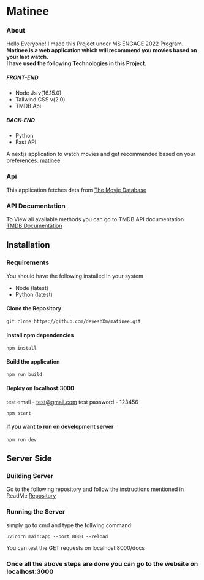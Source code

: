 # Matinee

### About
Hello Everyone!
I made this Project under MS ENGAGE 2022 Program.
<br>
<b>Matinee is a web application which will recommend you movies based on your last watch.<br>
I have used the following Technologies in this Project.</b><br>

##### FRONT-END
<ul>
  <li>Node Js v(16.15.0)</li>
  <li>Tailwind CSS v(2.0)</li>
  <li>TMDB Api</li>
</ul>

##### BACK-END
<ul>
  <li>Python </li>
  <li>Fast API </li>
</ul>



A nextjs application to watch movies and get recommended based on your preferences.
[matinee](https://matinee.vercel.app/)

### Api

This application fetches data from [The Movie Database](https://www.themoviedb.org/)

### API Documentation

To View all available methods you can go to TMDB API documentation [TMDB Documentation](https://developers.themoviedb.org/3)

## Installation

### Requirements

You should have the following installed in your system

<ul>
  <li>Node (latest)</li>
  <li>Python (latest)</li>
</ul>

#### Clone the Repository
```
git clone https://github.com/deveshXm/matinee.git
```
#### Install npm dependencies

```
npm install
```

#### Build the application

```
npm run build
```

#### Deploy on localhost:3000

test email - test@gmail.com
test password - 123456

```
npm start
```

#### If you want to run on development server

```
npm run dev
```

## Server Side

### Building Server

Go to the following repository and follow the instructions mentioned in ReadMe [Repository](https://github.com/deveshXm/movie-recommendation-algorithm)

### Running the Server

simply go to cmd and type the follwing command
```
uvicorn main:app --port 8000 --reload
```

You can test the GET requests on localhost:8000/docs

### Once all the above steps are done you can go to the website on localhost:3000 

